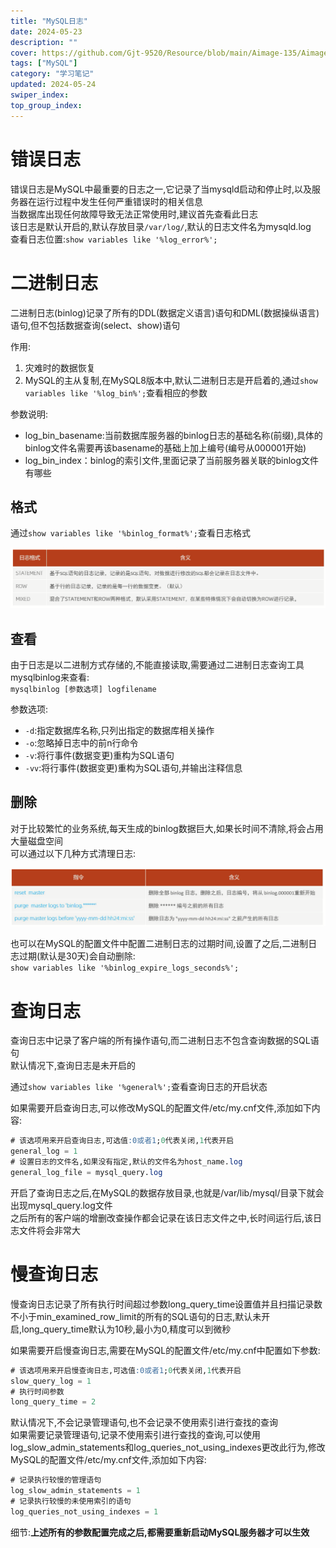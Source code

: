 ```yaml
---
title: "MySQL日志"
date: 2024-05-23
description: ""
cover: https://github.com/Gjt-9520/Resource/blob/main/Aimage-135/Aimage25.jpg?raw=true
tags: ["MySQL"]
category: "学习笔记"
updated: 2024-05-24
swiper_index: 
top_group_index: 
---
```


# 错误日志

错误日志是MySQL中最重要的日志之一,它记录了当mysqld启动和停止时,以及服务器在运行过程中发生任何严重错误时的相关信息               
当数据库出现任何故障导致无法正常使用时,建议首先查看此日志                   
该日志是默认开启的,默认存放目录`/var/log/`,默认的日志文件名为mysqld.log         
查看日志位置:`show variables like '%log_error%';`               
 
# 二进制日志

二进制日志(binlog)记录了所有的DDL(数据定义语言)语句和DML(数据操纵语言)语句,但不包括数据查询(select、show)语句             

作用:
1. 灾难时的数据恢复                       
2. MySQL的主从复制,在MySQL8版本中,默认二进制日志是开启着的,通过`show variables like '%log_bin%';`查看相应的参数                       

参数说明:
- log_bin_basename:当前数据库服务器的binlog日志的基础名称(前缀),具体的binlog文件名需要再该basename的基础上加上编号(编号从000001开始)              
- log_bin_index：binlog的索引文件,里面记录了当前服务器关联的binlog文件有哪些                 

## 格式

通过`show variables like '%binlog_format%';`查看日志格式

![格式](../images/日志格式.png)

## 查看

由于日志是以二进制方式存储的,不能直接读取,需要通过二进制日志查询工具mysqlbinlog来查看:       
`mysqlbinlog [参数选项] logfilename`

参数选项:
- `-d`:指定数据库名称,只列出指定的数据库相关操作
- `-o`:忽略掉日志中的前n行命令
- `-v`:将行事件(数据变更)重构为SQL语句
- `-vv`:将行事件(数据变更)重构为SQL语句,并输出注释信息

## 删除

对于比较繁忙的业务系统,每天生成的binlog数据巨大,如果长时间不清除,将会占用大量磁盘空间      
可以通过以下几种方式清理日志:

![删除](../images/删除日志.png)

也可以在MySQL的配置文件中配置二进制日志的过期时间,设置了之后,二进制日志过期(默认是30天)会自动删除:        
`show variables like '%binlog_expire_logs_seconds%';`

# 查询日志

查询日志中记录了客户端的所有操作语句,而二进制日志不包含查询数据的SQL语句         
默认情况下,查询日志是未开启的

通过`show variables like '%general%';`查看查询日志的开启状态

如果需要开启查询日志,可以修改MySQL的配置文件/etc/my.cnf文件,添加如下内容:

```sql
# 该选项用来开启查询日志,可选值:0或者1;0代表关闭,1代表开启
general_log = 1
# 设置日志的文件名,如果没有指定,默认的文件名为host_name.log
general_log_file = mysql_query.log
```

开启了查询日志之后,在MySQL的数据存放目录,也就是/var/lib/mysql/目录下就会出现mysql_query.log文件  
之后所有的客户端的增删改查操作都会记录在该日志文件之中,长时间运行后,该日志文件将会非常大

# 慢查询日志

慢查询日志记录了所有执行时间超过参数long_query_time设置值并且扫描记录数不小于min_examined_row_limit的所有的SQL语句的日志,默认未开启,long_query_time默认为10秒,最小为0,精度可以到微秒

如果需要开启慢查询日志,需要在MySQL的配置文件/etc/my.cnf中配置如下参数:

```sql
# 该选项用来开启慢查询日志,可选值:0或者1;0代表关闭,1代表开启
slow_query_log = 1
# 执行时间参数
long_query_time = 2
```

默认情况下,不会记录管理语句,也不会记录不使用索引进行查找的查询            
如果需要记录管理语句,记录不使用索引进行查找的查询,可以使用log_slow_admin_statements和log_queries_not_using_indexes更改此行为,修改MySQL的配置文件/etc/my.cnf文件,添加如下内容:

```sql
# 记录执行较慢的管理语句
log_slow_admin_statements = 1
# 记录执行较慢的未使用索引的语句
log_queries_not_using_indexes = 1
```

细节:**上述所有的参数配置完成之后,都需要重新启动MySQL服务器才可以生效**